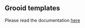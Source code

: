 Grooid templates
-----------------

Please read the documentation [here](http://mariogarcia.github.io/grooid-templates/)
